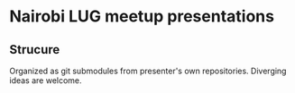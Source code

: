 # Nairobi LUG meetup presentations


## Strucure
Organized as git submodules from presenter's own repositories.
Diverging ideas are welcome.
